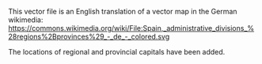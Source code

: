 This vector file is an English translation of a vector map in the German wikimedia: https://commons.wikimedia.org/wiki/File:Spain,_administrative_divisions_%28regions%2Bprovinces%29_-_de_-_colored.svg

The locations of regional and provincial capitals have been added.


